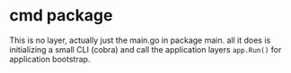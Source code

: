 # cmd package

This is no layer, actually just the main.go in package main. all it does is initializing a small CLI (cobra) and call the application layers `app.Run()` for application bootstrap. 